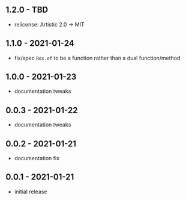 ## 1.2.0 - TBD

- relicense: Artistic 2.0 -> MIT

## 1.1.0 - 2021-01-24

- fix/spec `Box.of` to be a function rather than a dual function/method

## 1.0.0 - 2021-01-23

- documentation tweaks

## 0.0.3 - 2021-01-22

- documentation tweaks

## 0.0.2 - 2021-01-21

- documentation fix

## 0.0.1 - 2021-01-21

- initial release
